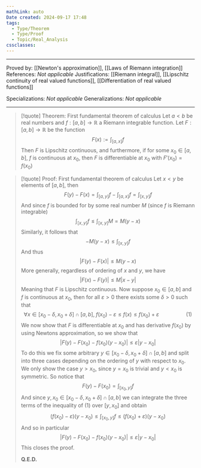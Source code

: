 ```yaml
---
mathLink: auto
Date created: 2024-09-17 17:48
tags:
  - Type/Theorem
  - Type/Proof
  - Topic/Real_Analysis
cssclasses:
---
```


---

Proved by: [[Newton's approximation]], [[Laws of Riemann integration]]
References: _Not applicable_
Justifications: [[Riemann integral]], [[Lipschitz continuity of real valued functions]], [[Differentiation of real valued functions]]   

Specializations: _Not applicable_
Generalizations: _Not applicable_

---

> [!quote] Theorem: First fundamental theorem of calculus
> Let $a<b$ be real numbers and $f:[a,b]\to \mathbb{R}$ a Riemann integrable function. Let $F:[a,b]\to \mathbb{R}$ be the function $$ F(x):=\int_{[a,x]}f  $$Then $F$ is Lipschitz continuous, and furthermore, if for some $x_{0}\in [a,b]$, $f$ is continuous at $x_{0}$, then $F$ is differentiable at $x_{0}$ with $F'(x_{0})=f(x_{0})$

>[!quote] Proof: First fundamental theorem of calculus
>Let $x<y$ be elements of $[a,b]$, then $$ F(y)-F(x)=\int_{[a,y]} f-\int_{[a,x]} f=\int_{[x,y]} f $$And since $f$ is bounded for by some real number $M$ (since $f$ is Riemann integrable) $$ \int_{[x,y]} f\leq \int_{[x,y]} M=M(y-x) $$Similarly, it follows that $$ -M(y-x)\leq \int_{[x, y]} f  $$And thus $$ \left| F(y)-F(x) \right|\leq M(y-x)  $$More generally, regardless of ordering of $x$ and $y$, we have $$ \left| F(x)-F(y) \right|\leq M\left| x-y \right|   $$Meaning that $F$ is Lipschitz continuous. Now suppose $x_{0}\in [a,b]$ and $f$ is continuous at $x_{0}$, then for all $\varepsilon>0$ there exists some $\delta>0$ such that $$ \forall x\in[x_{0}-\delta,x_{0}+\delta]\cap[a,b],\; f(x_{0})-\varepsilon\leq f(x)\leq f(x_{0})+\varepsilon \hspace{2cm} \text{(1)}$$We now show that $F$ is differentiable at $x_{0}$ and has derivative $f(x_{0})$ by using Newtons approximation, so we show that $$ \left| F(y)-F(x_{0})-f(x_{0})(y-x_{0}) \right|\leq \varepsilon \left| y-x_{0} \right|   $$To do this we fix some arbitrary $y\in [x_{0}-\delta,x_{0}+\delta]\cap[a,b]$ and split into three cases depending on the ordering of $y$ with respect to $x_{0}$. We only show the case $y>x_{0}$, since $y=x_{0}$ is trivial and $y<x_{0}$ is symmetric. So notice that $$ F(y)-F(x_{0})=\int_{[x_{0},y]} f $$And since $y,x_{0}\in [x_{0}-\delta,x_{0}+\delta]\cap[a,b]$ we can integrate the three terms of the inequality of $\text{(1)}$ over $[y,x_{0}]$ and obtain $$ (f(x_{0})-\varepsilon)(y-x_{0})\leq \int_{[x_{0},y]} f\leq (f(x_{0})+\varepsilon)(y-x_{0}) $$And so in particular $$ \left| F(y)-F(x_{0})-f(x_{0})(y-x_{0}) \right|\leq \varepsilon \left| y-x_{0} \right|  $$This closes the proof.
>
>**Q.E.D.**

